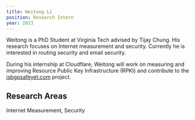 ```yaml
---
title: Weitong Li
position: Research Intern
year: 2023
---
```


Weitong is a PhD Student at Virginia Tech advised by Tijay Chung. His research focuses on Internet measurement and security. Currently he is interested in routing security and email security.

During his internship at Cloudflare, Weitong will work on measuring and improving Resource Public Key Infrastructure (RPKI) and contribute to the [isbgpsafeyet.com](https://isbgpsafeyet.com/) project.

## Research Areas

Internet Measurement, Security
